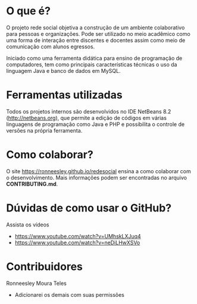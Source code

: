 # O que é?

O projeto rede social objetiva a construção de um ambiente colaborativo para pessoas e organizações.
Pode ser utilizado no meio acadêmico como uma forma de interação entre discentes e docentes assim como
meio de comunicação com alunos egressos.

Iniciado como uma ferramenta didática para ensino de programação de computadores, tem como principais
características técnicas o uso da linguagem Java e banco de dados em MySQL.

# Ferramentas utilizadas

Todos os projetos internos são desenvolvidos no IDE NetBeans 8.2 (http://netbeans.org), que permite 
a edição de códigos em várias linguagens de programação como Java e PHP e possibilita o controle de versões 
na própria ferramenta.

# Como colaborar?

O site https://ronneesley.github.io/redesocial ensina a como colaborar com o desenvolvimento.
Mais informações podem ser encontradas no arquivo **CONTRIBUTING.md**.

# Dúvidas de como usar o GitHub?

Assista os vídeos

* https://www.youtube.com/watch?v=UMhskLXJuq4
* https://www.youtube.com/watch?v=neDiLHwXSVo

# Contribuidores

Ronneesley Moura Teles
* Adicionarei os demais com suas permissões
